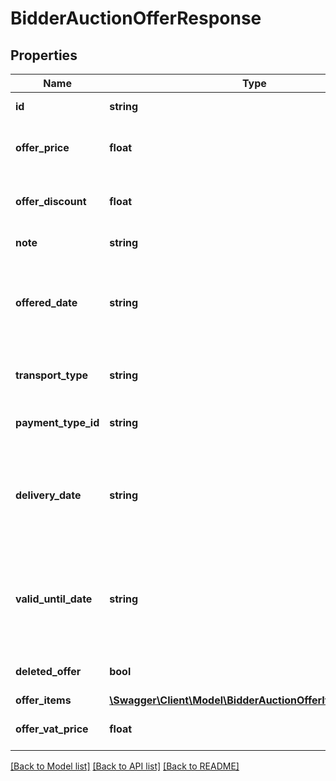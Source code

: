 # BidderAuctionOfferResponse

## Properties
Name | Type | Description | Notes
------------ | ------------- | ------------- | -------------
**id** | **string** | ID of the offer. | [optional] 
**offer_price** | **float** | Total price given to auction items. | [optional] 
**offer_discount** | **float** | Total discount given to offer price. | [optional] 
**note** | **string** | Note of the offer. | [optional] 
**offered_date** | **string** | The date the offer was given. YYYY-MM-DD HH:MM:SS format. | [optional] 
**transport_type** | **string** | Transport type the bidder chooses. | [optional] 
**payment_type_id** | **string** | ID of the payment type. | [optional] 
**delivery_date** | **string** | Delivery date the bidder chooses of YYYY-MM-DD HH:MM:SS format. | [optional] 
**valid_until_date** | **string** | Valid until date the bidder chooses of YYYY-MM-DD HH:MM:SS format. | [optional] 
**deleted_offer** | **bool** | Deletion status of the offer. | [optional] 
**offer_items** | [**\Swagger\Client\Model\BidderAuctionOfferItemResponse[]**](BidderAuctionOfferItemResponse.md) |  | [optional] 
**offer_vat_price** | **float** | Total vat price given to bid. | [optional] 

[[Back to Model list]](../README.md#documentation-for-models) [[Back to API list]](../README.md#documentation-for-api-endpoints) [[Back to README]](../README.md)


